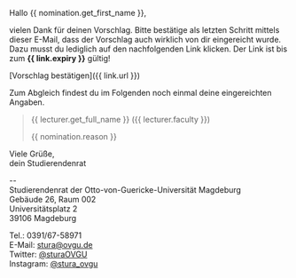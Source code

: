 Hallo {{ nomination.get_first_name }},

vielen Dank für deinen Vorschlag. Bitte bestätige als letzten Schritt mittels 
dieser E-Mail, dass der Vorschlag auch wirklich von dir eingereicht wurde. Dazu 
musst du lediglich auf den nachfolgenden Link klicken. Der Link ist bis zum 
**{{ link.expiry }}** gültig!

[Vorschlag bestätigen]({{ link.url }})

Zum Abgleich findest du im Folgenden noch einmal deine eingereichten Angaben.

> {{ lecturer.get_full_name }} ({{ lecturer.faculty }})
> 
> {{ nomination.reason }}

Viele Grüße,  
dein Studierendenrat

--  
Studierendenrat der Otto-von-Guericke-Universität Magdeburg  
Gebäude 26, Raum 002  
Universitätsplatz 2  
39106 Magdeburg

Tel.: 0391/67-58971  
E-Mail: stura@ovgu.de  
Twitter: [@sturaOVGU](https://twitter.com/sturaOVGU)  
Instagram: [@stura_ovgu](https://www.instagram.com/stura_ovgu/)
